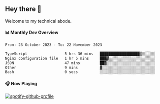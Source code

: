 ## Hey there 👋

Welcome to my technical abode.

#### 📊 Monthly Dev Overview
<!--START_SECTION:waka-->

```txt
From: 23 October 2023 - To: 22 November 2023

TypeScript                 5 hrs 36 mins   ██████████████████▒░░░░░░   73.22 %
Nginx configuration file   1 hr 5 mins     ███▓░░░░░░░░░░░░░░░░░░░░░   14.19 %
JSON                       47 mins         ██▓░░░░░░░░░░░░░░░░░░░░░░   10.39 %
Other                      9 mins          ▓░░░░░░░░░░░░░░░░░░░░░░░░   02.12 %
Bash                       0 secs          ░░░░░░░░░░░░░░░░░░░░░░░░░   00.08 %
```

<!--END_SECTION:waka-->

#### 🎧 Now Playing

[![spotify-github-profile](https://spotify-github-profile.vercel.app/api/view?uid=james2mid&cover_image=true&theme=natemoo-re)](https://open.spotify.com/user/james2mid?si=2b3baf2b09cb499e)
